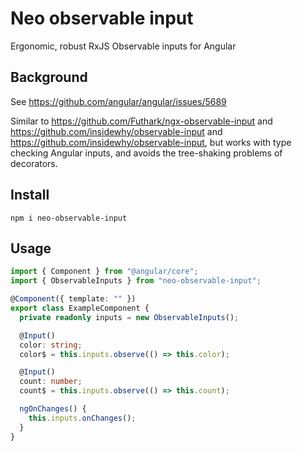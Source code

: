 # Neo observable input

Ergonomic, robust RxJS Observable inputs for Angular

## Background

See https://github.com/angular/angular/issues/5689

Similar to https://github.com/Futhark/ngx-observable-input and https://github.com/insidewhy/observable-input and https://github.com/insidewhy/observable-input, but works with type checking Angular inputs, and avoids the tree-shaking problems of decorators.

## Install

```
npm i neo-observable-input
```

## Usage

```ts
import { Component } from "@angular/core";
import { ObservableInputs } from "neo-observable-input";

@Component({ template: "" })
export class ExampleComponent {
  private readonly inputs = new ObservableInputs();

  @Input()
  color: string;
  color$ = this.inputs.observe(() => this.color);

  @Input()
  count: number;
  count$ = this.inputs.observe(() => this.count);

  ngOnChanges() {
    this.inputs.onChanges();
  }
}
```
